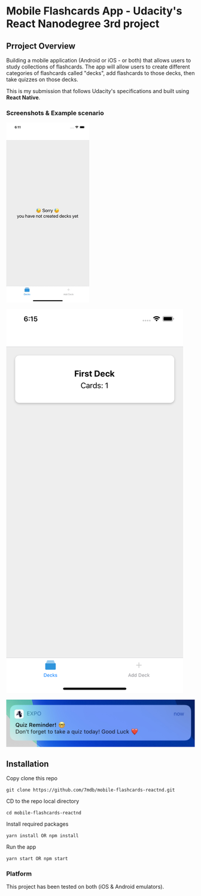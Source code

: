# Mobile Flashcards App - Udacity's React Nanodegree 3rd project

## Prroject Overview

Building a mobile application (Android or iOS - or both) that allows users to study collections of flashcards. The app will allow users to create different categories of flashcards called "decks", add flashcards to those decks, then take quizzes on those decks.

This is my submission that follows Udacity's specifications and built using **React Native**.

### Screenshots & Example scenario

![Example](./screenshots/mobile-flashcards-project.gif)

![Deck screen](./screenshots/Deck-main.png)

![Notification sceenshot](./screenshots/Notification-example.jpg)

## Installation

Copy clone this repo

```
git clone https://github.com/7mdb/mobile-flashcards-reactnd.git
```

CD to the repo local directory

```
cd mobile-flashcards-reactnd
```

Install required packages

```
yarn install OR npm install
```

Run the app

```
yarn start OR npm start
```

### Platform

This project has been tested on both (iOS & Android emulators).
